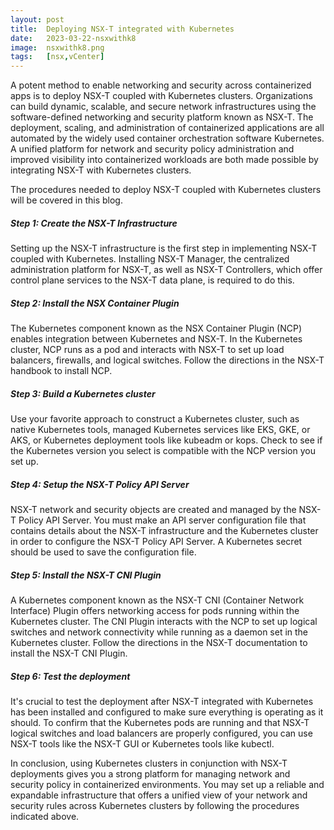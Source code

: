 ```yaml
---
layout: post
title:  Deploying NSX-T integrated with Kubernetes
date:   2023-03-22-nsxwithk8
image:  nsxwithk8.png
tags:   [nsx,vCenter]
---
```

A potent method to enable networking and security across containerized apps is to deploy NSX-T coupled with Kubernetes clusters. Organizations can build dynamic, scalable, and secure network infrastructures using the software-defined networking and security platform known as NSX-T. The deployment, scaling, and administration of containerized applications are all automated by the widely used container orchestration software Kubernetes. A unified platform for network and security policy administration and improved visibility into containerized workloads are both made possible by integrating NSX-T with Kubernetes clusters.

The procedures needed to deploy NSX-T coupled with Kubernetes clusters will be covered in this blog.

<h5>Step 1: Create the NSX-T Infrastructure</h5>

Setting up the NSX-T infrastructure is the first step in implementing NSX-T coupled with Kubernetes. Installing NSX-T Manager, the centralized administration platform for NSX-T, as well as NSX-T Controllers, which offer control plane services to the NSX-T data plane, is required to do this.

<h5>Step 2: Install the NSX Container Plugin</h5>

The Kubernetes component known as the NSX Container Plugin (NCP) enables integration between Kubernetes and NSX-T. In the Kubernetes cluster, NCP runs as a pod and interacts with NSX-T to set up load balancers, firewalls, and logical switches. Follow the directions in the NSX-T handbook to install NCP.

<h5>Step 3: Build a Kubernetes cluster</h5>

Use your favorite approach to construct a Kubernetes cluster, such as native Kubernetes tools, managed Kubernetes services like EKS, GKE, or AKS, or Kubernetes deployment tools like kubeadm or kops. Check to see if the Kubernetes version you select is compatible with the NCP version you set up.

<h5>Step 4: Setup the NSX-T Policy API Server</h5>

NSX-T network and security objects are created and managed by the NSX-T Policy API Server. You must make an API server configuration file that contains details about the NSX-T infrastructure and the Kubernetes cluster in order to configure the NSX-T Policy API Server. A Kubernetes secret should be used to save the configuration file.

<h5>Step 5: Install the NSX-T CNI Plugin</h5>

A Kubernetes component known as the NSX-T CNI (Container Network Interface) Plugin offers networking access for pods running within the Kubernetes cluster. The CNI Plugin interacts with the NCP to set up logical switches and network connectivity while running as a daemon set in the Kubernetes cluster. Follow the directions in the NSX-T documentation to install the NSX-T CNI Plugin.

<h5>Step 6: Test the deployment</h5>

It's crucial to test the deployment after NSX-T integrated with Kubernetes has been installed and configured to make sure everything is operating as it should. To confirm that the Kubernetes pods are running and that NSX-T logical switches and load balancers are properly configured, you can use NSX-T tools like the NSX-T GUI or Kubernetes tools like kubectl.

In conclusion, using Kubernetes clusters in conjunction with NSX-T deployments gives you a strong platform for managing network and security policy in containerized environments. You may set up a reliable and expandable infrastructure that offers a unified view of your network and security rules across Kubernetes clusters by following the procedures indicated above.
